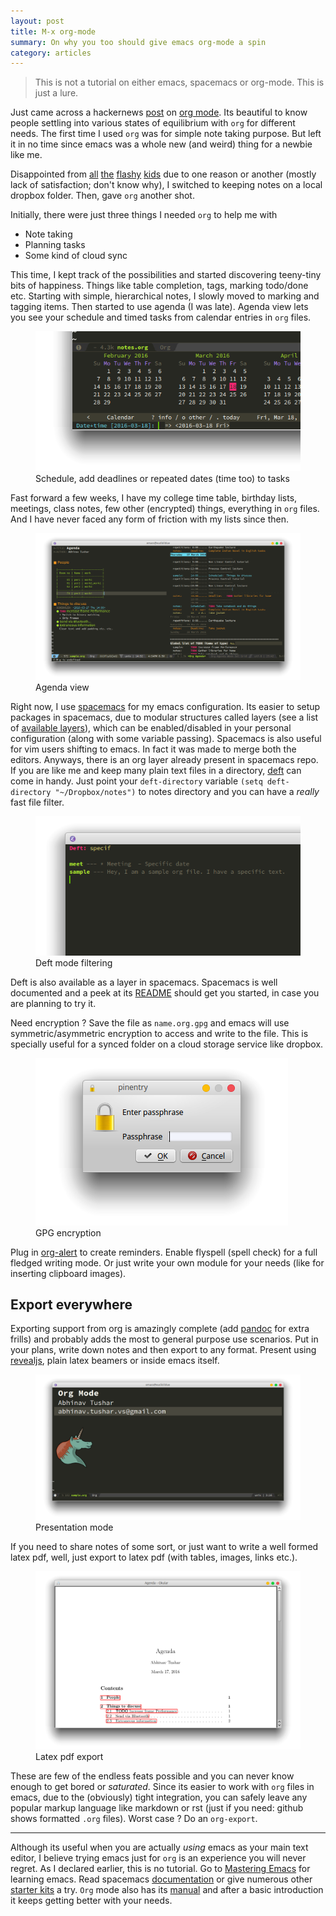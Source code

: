 ```yaml
---
layout: post
title: M-x org-mode
summary: On why you too should give emacs org-mode a spin
category: articles
---
```


> This is not a tutorial on either emacs, spacemacs or org-mode. This is just a
> lure.

<span class="dropcap">J</span>ust came across a hackernews
[post](https://news.ycombinator.com/item?id=11296843) on
[org mode](http://orgmode.org/). Its beautiful to know people settling into
various states of equilibrium with `org` for different needs. The first time I
used `org` was for simple note taking purpose. But left it in no time since
emacs was a whole new (and weird) thing for a newbie like me.

Disappointed from [all](http://www.any.do/) [the](https://workflowy.com/)
[flashy](https://www.wunderlist.com/) [kids](https://evernote.com/) due to one
reason or another (mostly lack of satisfaction; don't know why), I switched to
keeping notes on a local dropbox folder. Then, gave `org` another shot.

Initially, there were just three things I needed `org` to help me with

- Note taking
- Planning tasks
- Some kind of cloud sync

This time, I kept track of the possibilities and started discovering teeny-tiny
bits of happiness. Things like table completion, tags, marking todo/done etc.
Starting with simple, hierarchical notes, I slowly moved to marking and tagging
items. Then started to use agenda (I was late). Agenda view lets you see your
schedule and timed tasks from calendar entries in `org` files.

<figure>
<img src="/images/posts/org/cal.png">
<figcaption>Schedule, add deadlines or repeated dates (time too) to tasks</figcaption>
</figure>

Fast forward a few weeks, I have my college time table, birthday lists,
meetings, class notes, few other (encrypted) things, everything in `org` files.
And I have never faced any form of friction with my lists since then.

<figure>
<a href="/images/posts/org/agenda.png" data-lightbox="method"><img src="/images/posts/org/agenda.png"></a>
<figcaption>Agenda view</figcaption>
</figure>

Right now, I use [spacemacs](http://spacemacs.org/) for my emacs configuration.
Its easier to setup packages in spacemacs, due to modular structures called
layers (see a list of
[available layers](https://github.com/syl20bnr/spacemacs/blob/master/layers/LAYERS.org)),
which can be enabled/disabled in your personal configuration (along with some
variable passing). Spacemacs is also useful for vim users shifting to emacs. In
fact it was made to merge both the editors. Anyways, there is an org layer
already present in spacemacs repo. If you are like me and keep many plain text
files in a directory, [deft](http://jblevins.org/projects/deft/) can come in
handy. Just point your `deft-directory` variable `(setq deft-directory
"~/Dropbox/notes")` to notes directory and you can have a *really* fast file
filter.

<figure>
<img src="/images/posts/org/deft.png">
<figcaption>Deft mode filtering</figcaption>
</figure>

Deft is also available as a layer in spacemacs. Spacemacs is well documented and
a peek at its
[README](https://github.com/syl20bnr/spacemacs/blob/master/README.md) should get
you started, in case you are planning to try it.

Need encryption ? Save the file as `name.org.gpg` and emacs will use
symmetric/asymmetric encryption to access and write to the file. This is
specially useful for a synced folder on a cloud storage service like dropbox.

<figure>
<img src="/images/posts/org/enc.png">
<figcaption>GPG encryption</figcaption>
</figure>

Plug in [org-alert](https://github.com/groksteve/org-alert) to create reminders.
Enable flyspell (spell check) for a full fledged writing mode. Or just write
your own module for your needs (like for inserting clipboard images).

## Export everywhere

Exporting support from org is amazingly complete (add
[pandoc](http://pandoc.org/) for extra frills) and probably adds the most to
general purpose use scenarios. Put in your plans, write down notes and then
export to any format. Present using
[revealjs](https://github.com/yjwen/org-reveal/), plain latex beamers or inside
emacs itself.

<figure>
<a href="/images/posts/org/present.png" data-lightbox="method"><img
src="/images/posts/org/present.png"></a>
<figcaption>Presentation mode</figcaption>
</figure>

If you need to share notes of some sort, or just want to write a well formed
latex pdf, well, just export to latex pdf (with tables, images, links etc.).

<figure>
<a href="/images/posts/org/pdf.png" data-lightbox="method"><img
src="/images/posts/org/pdf.png"></a>
<figcaption>Latex pdf export</figcaption>
</figure>

These are few of the endless feats possible and you can never know enough to get
bored or *saturated*. Since its easier to work with `org` files in emacs, due to
the (obviously) tight integration, you can safely leave any popular markup
language like markdown or rst (just if you need: github shows formatted `.org`
files). Worst case ? Do an `org-export`.

---

Although its useful when you are actually *using* emacs as your main text
editor, I believe trying emacs just for `org` is an experience you will never
regret. As I declared earlier, this is no tutorial. Go to
[Mastering Emacs](https://masteringemacs.org/reading-guide) for learning emacs.
Read spacemacs
[documentation](https://github.com/syl20bnr/spacemacs/blob/master/doc/DOCUMENTATION.org)
or give numerous other
[starter kits](https://www.emacswiki.org/emacs/StarterKits) a try. `Org` mode
also has its [manual](http://orgmode.org/#docs) and after a basic introduction
it keeps getting better with your needs.
